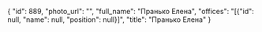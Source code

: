 {
    "id": 889,
    "photo_url": "",
    "full_name": "Пранько Елена",
    "offices": "[{\"id\": null, \"name\": null, \"position\": null}]",
    "title": "Пранько Елена"
}